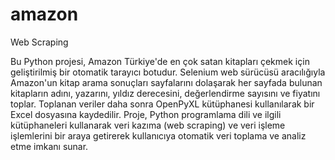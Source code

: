 # amazon
Web Scraping

Bu Python projesi, Amazon Türkiye'de en çok satan kitapları çekmek için geliştirilmiş bir otomatik tarayıcı botudur. Selenium web sürücüsü aracılığıyla Amazon'un kitap arama sonuçları sayfalarını dolaşarak her sayfada bulunan kitapların adını, yazarını, yıldız derecesini, değerlendirme sayısını ve fiyatını toplar. Toplanan veriler daha sonra OpenPyXL kütüphanesi kullanılarak bir Excel dosyasına kaydedilir. Proje, Python programlama dili ve ilgili kütüphaneleri kullanarak veri kazıma (web scraping) ve veri işleme işlemlerini bir araya getirerek kullanıcıya otomatik veri toplama ve analiz etme imkanı sunar.
